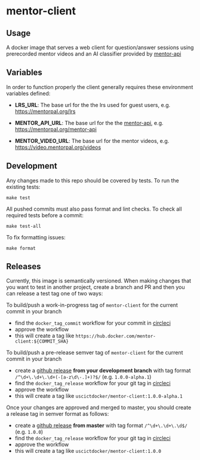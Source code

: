 mentor-client
==================

Usage
-----

A docker image that serves a web client for question/answer sessions using prerecorded mentor videos and an AI classifier provided by [mentor-api](https://github.com/ICTLearningSciences/mentor-api)


Variables
---------

In order to function properly the client generally requires these environment variables defined:

- **LRS_URL**: The base url for the the lrs used for guest users, e.g. https://mentorpal.org/lrs

- **MENTOR_API_URL**: The base url for the the [mentor-api](https://github.com/ICTLearningSciences/mentor-api), e.g. https://mentorpal.org/mentor-api

- **MENTOR_VIDEO_URL**: The base url for the mentor videos, e.g. https://video.mentorpal.org/videos


Development
-----------

Any changes made to this repo should be covered by tests. To run the existing tests:

```
make test
```

All pushed commits must also pass format and lint checks. To check all required tests before a commit:

```
make test-all
```

To fix formatting issues:

```
make format
```

Releases
--------

Currently, this image is semantically versioned. When making changes that you want to test in another project, create a branch and PR and then you can release a test tag one of two ways:

To build/push a work-in-progress tag of `mentor-client` for the current commit in your branch

- find the `docker_tag_commit` workflow for your commit in [circleci](https://circleci.com/gh/ICTLearningSciences/workflows/mentor-client)
- approve the workflow
- this will create a tag like `https://hub.docker.com/mentor-client:${COMMIT_SHA}`

To build/push a pre-release semver tag of `mentor-client` for the current commit in your branch

- create a [github release](https://github.com/ICTLearningSciences/mentor-client/releases/new) **from your development branch** with tag format `/^\d+\.\d+\.\d+(-[a-z\d\-.]+)?$/` (e.g. `1.0.0-alpha.1`)
- find the `docker_tag_release` workflow for your git tag in [circleci](https://circleci.com/gh/ICTLearningSciences/workflows/mentor-client)
- approve the workflow
- this will create a tag like `uscictdocker/mentor-client:1.0.0-alpha.1`



Once your changes are approved and merged to master, you should create a release tag in semver format as follows:

- create a [github release](https://github.com/ICTLearningSciences/mentor-client/releases/new) **from master** with tag format `/^\d+\.\d+\.\d$/` (e.g. `1.0.0`)
- find the `docker_tag_release` workflow for your git tag in [circleci](https://circleci.com/gh/ICTLearningSciences/workflows/mentor-client)
- approve the workflow
- this will create a tag like `uscictdocker/mentor-client:1.0.0`
